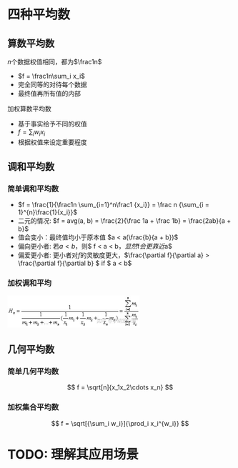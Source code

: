 四种平均数
==========

算数平均数
----------

$n$个数据权值相同，都为$\frac1n$

- $f = \frac1n\sum_i x_i$
- 完全同等的对待每个数据
- 最终值再所有值的内部

加权算数平均数

- 基于事实给予不同的权值
- $f = \sum_i w_i x_i$
- 根据权值来设定重要程度

调和平均数
----------

### 简单调和平均数

- $f = \frac{1}{\frac1n \sum_{i=1}^n\frac1 {x_i}} = \frac n {\sum_{i = 1}^{n}\frac{1}{x_i}}$
- 二元的情况: $f = avg(a, b) = \frac{2}{\frac 1a + \frac 1b} = \frac{2ab}{a + b}$
- 值会变小：最终值均小于原本值 $a < a(\frac{b}{a + b})$
- 偏向更小者: 若$a < b$，则$ f < a < b$，显然$f$会更靠近$a$
- 偏爱更小者: 更小者对$f$的灵敏度更大，$\frac{\partial f}{\partial a} > \frac{\partial f}{\partial b} $ if $ a < b$

### 加权调和平均

<img src="几种平均数及其直观理解.assets/v2-62c52603863f48cb7a7234192dc82ea1_720w.jpg" alt="img" style="zoom:80%;" />

几何平均数
----------

### 简单几何平均数

$$
f = \sqrt[n]{x_1x_2\cdots x_n}
$$

### 加权集合平均数

$$
f = \sqrt[{\sum_i w_i}]{\prod_i x_i^{w_i}}
$$

TODO: 理解其应用场景
====================

